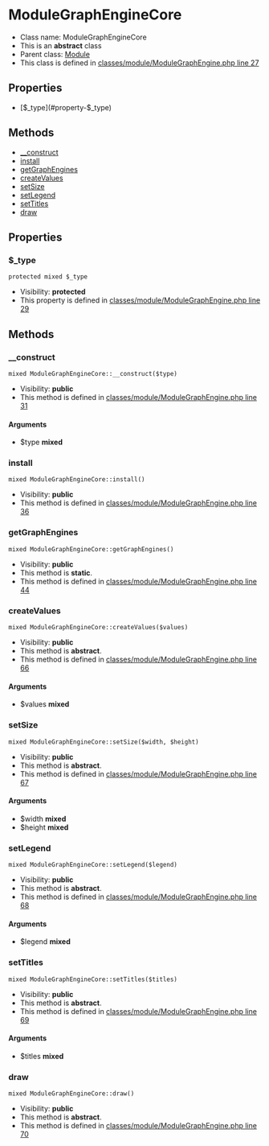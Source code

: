 ModuleGraphEngineCore
===============






* Class name: ModuleGraphEngineCore
* This is an **abstract** class
* Parent class: [Module](ModuleCore)
* This class is defined in [classes/module/ModuleGraphEngine.php line 27](https://github.com/PrestaShop/PrestaShop/blob/1.6.1.1/classes/module/ModuleGraphEngine.php#L27)





Properties
----------

* [$_type](#property-$_type)

Methods
-------
* [__construct](#method-__construct)
* [install](#method-install)
* [getGraphEngines](#method-getGraphEngines)
* [createValues](#method-createValues)
* [setSize](#method-setSize)
* [setLegend](#method-setLegend)
* [setTitles](#method-setTitles)
* [draw](#method-draw)




Properties
----------


### <a name="property-$_type"></a>$_type

    protected mixed $_type





* Visibility: **protected**
* This property is defined in [classes/module/ModuleGraphEngine.php line 29](https://github.com/PrestaShop/PrestaShop/blob/1.6.1.1/classes/module/ModuleGraphEngine.php#L29)


Methods
-------


### <a name="method-__construct"></a>__construct

    mixed ModuleGraphEngineCore::__construct($type)





* Visibility: **public**
* This method is defined in [classes/module/ModuleGraphEngine.php line 31](https://github.com/PrestaShop/PrestaShop/blob/1.6.1.1/classes/module/ModuleGraphEngine.php#L31)


#### Arguments
* $type **mixed**



### <a name="method-install"></a>install

    mixed ModuleGraphEngineCore::install()





* Visibility: **public**
* This method is defined in [classes/module/ModuleGraphEngine.php line 36](https://github.com/PrestaShop/PrestaShop/blob/1.6.1.1/classes/module/ModuleGraphEngine.php#L36)




### <a name="method-getGraphEngines"></a>getGraphEngines

    mixed ModuleGraphEngineCore::getGraphEngines()





* Visibility: **public**
* This method is **static**.
* This method is defined in [classes/module/ModuleGraphEngine.php line 44](https://github.com/PrestaShop/PrestaShop/blob/1.6.1.1/classes/module/ModuleGraphEngine.php#L44)




### <a name="method-createValues"></a>createValues

    mixed ModuleGraphEngineCore::createValues($values)





* Visibility: **public**
* This method is **abstract**.
* This method is defined in [classes/module/ModuleGraphEngine.php line 66](https://github.com/PrestaShop/PrestaShop/blob/1.6.1.1/classes/module/ModuleGraphEngine.php#L66)


#### Arguments
* $values **mixed**



### <a name="method-setSize"></a>setSize

    mixed ModuleGraphEngineCore::setSize($width, $height)





* Visibility: **public**
* This method is **abstract**.
* This method is defined in [classes/module/ModuleGraphEngine.php line 67](https://github.com/PrestaShop/PrestaShop/blob/1.6.1.1/classes/module/ModuleGraphEngine.php#L67)


#### Arguments
* $width **mixed**
* $height **mixed**



### <a name="method-setLegend"></a>setLegend

    mixed ModuleGraphEngineCore::setLegend($legend)





* Visibility: **public**
* This method is **abstract**.
* This method is defined in [classes/module/ModuleGraphEngine.php line 68](https://github.com/PrestaShop/PrestaShop/blob/1.6.1.1/classes/module/ModuleGraphEngine.php#L68)


#### Arguments
* $legend **mixed**



### <a name="method-setTitles"></a>setTitles

    mixed ModuleGraphEngineCore::setTitles($titles)





* Visibility: **public**
* This method is **abstract**.
* This method is defined in [classes/module/ModuleGraphEngine.php line 69](https://github.com/PrestaShop/PrestaShop/blob/1.6.1.1/classes/module/ModuleGraphEngine.php#L69)


#### Arguments
* $titles **mixed**



### <a name="method-draw"></a>draw

    mixed ModuleGraphEngineCore::draw()





* Visibility: **public**
* This method is **abstract**.
* This method is defined in [classes/module/ModuleGraphEngine.php line 70](https://github.com/PrestaShop/PrestaShop/blob/1.6.1.1/classes/module/ModuleGraphEngine.php#L70)



